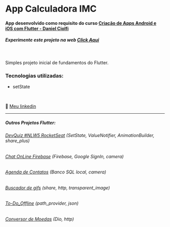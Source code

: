 # App Calculadora IMC
#### App desenvolvido como requisito do curso [Criação de Apps Android e iOS com Flutter - Daniel Ciolfi](https://www.udemy.com/course/curso-completo-flutter-app-android-ios/)
##### Experimente este projeto na web [Click Aqui](https://mycalcimc.web.app/)
<br>


Simples projeto inicial de fundamentos do Flutter.

### Tecnologias utilizadas:

- setState


<br>

💬 [Meu linkedin](https://www.linkedin.com/in/isaias-gon%C3%A7alves-igs/)

<hr>

##### Outros Projetos Flutter:
###### [DevQuiz #NLW5 RocketSeat](https://github.com/IsaBass/nlw5_devquiz) (SetState, ValueNotifier, AnimationBuilder, share_plus)
###### [Chat OnLine Firebase](https://github.com/IsaBass/chat_firebase)  (Firebase, Google SignIn, camera)
###### [Agenda de Contatos](https://github.com/IsaBass/agenda_contatos)  (Banco SQL local, camera)
###### [Buscador de gifs](https://github.com/IsaBass/buscador_gifs) (share, http, transparent_image) 
###### [To-Do_Offline](https://github.com/IsaBass/todo_offline) (path_provider, json)
###### [Conversor de Moedas](https://github.com/IsaBass/conversor_moedas) (Dio, http)


<!--
## Meus Projetos Flutter:
#### [DevQuiz #NLW5 RocketSeat](https://github.com/IsaBass/nlw5_devquiz)
- projeto da 5ª NLW , trilha Flutter
- SetState, ValueNotifier, AnimationBuilder, shared_plus
<!--
#### [Calculadora IMC](https://github.com/IsaBass/calcIMC)
- projeto inicial de aprendizado
- SetState
-->
